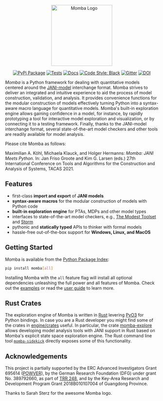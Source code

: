 <p align="center">
  <img src="https://raw.githubusercontent.com/koehlma/momba/master/docs/_static/images/logo_with_text.svg" alt="Momba Logo" width="200px">
</p>

<p align="center">
  <a href="https://pypi.python.org/pypi/momba"><img alt="PyPi Package" src="https://img.shields.io/pypi/v/momba.svg?label=latest%20version"></a>
  <a href="https://github.com/koehlma/momba/actions"><img alt="Tests" src="https://img.shields.io/github/workflow/status/koehlma/momba/Pipeline?label=tests"></a>
  <a href="https://koehlma.github.io/momba/"><img alt="Docs" src="https://img.shields.io/static/v1?label=docs&message=master&color=blue"></a>
  <a href="https://github.com/psf/black"><img alt="Code Style: Black" src="https://img.shields.io/badge/code%20style-black-000000.svg"></a>
  <a href="https://gitter.im/koehlma/momba?utm_source=badge&utm_medium=badge&utm_campaign=pr-badge"><img alt="Gitter" src="https://badges.gitter.im/koehlma/momba.svg"></a>
  <a href="https://doi.org/10.5281/zenodo.4519376"><img alt="DOI" src="https://zenodo.org/badge/DOI/10.5281/zenodo.4519376.svg"></a>
</p>

*Momba* is a Python framework for dealing with quantitative models centered around the [JANI-model](http://www.jani-spec.org/) interchange format.
Momba strives to deliver an integrated and intuitive experience to aid the process of model construction, validation, and analysis.
It provides convenience functions for the modular construction of models effectively turning Python into a syntax-aware macro language for quantitative models.
Momba's built-in exploration engine allows gaining confidence in a model, for instance, by rapidly prototyping a tool for interactive model exploration and visualization, or by connecting it to a testing framework.
Finally, thanks to the JANI-model interchange format, several state-of-the-art model checkers and other tools are readily available for model analysis.

Please cite Momba as follows:

Maximilian A. Köhl, Michaela Klauck, and Holger Hermanns: *Momba: JANI Meets Python*. In: Jan Friso Groote and Kim G. Larsen (eds.) 27th International Conference on Tools and Algorithms for the Construction and Analysis of Systems, TACAS 2021.


## Features

* first-class **import and export** of **JANI models**
* **syntax-aware macros** for the modular construction of models with Python code
* **built-in exploration engine** for PTAs, MDPs and other model types
* interfaces to state-of-the-art model checkers, e.g., [The Modest Toolset](http://www.modestchecker.net/) and [Storm](https://www.stormchecker.org/)
* pythonic and **statically typed** APIs to thinker with formal models
* hassle-free out-of-the-box support for **Windows, Linux, and MacOS**


## Getting Started

Momba is available from the [Python Package Index](https://pypi.org/):
```sh
pip install momba[all]
```
Installing Momba with the `all` feature flag will install all optional dependencies unleashing the full power and all features of Momba.
Check out the [examples](https://koehlma.github.io/momba/examples) or read the [user guide](https://koehlma.github.io/momba/guide) to learn more.


## Rust Crates

The exploration engine of Momba is written in [Rust](https://rust-lang.org) levering [PyO3](https://pyo3.rs/) for Python bindings.
In case you are a Rust developer you might find some of the crates in [engine/crates](engine/crates) useful.
In particular, the crate [momba-explore](https://crates.io/crates/momba-explore) allows developing model analysis tools with JANI support in Rust based on Momba's explicit state space exploration engine.
The Rust command line tool [`momba-sidekick`](https://crates.io/crates/momba-sidekick) directly exposes some of this functionality.


## Acknowledgements

This project is partially supported by the ERC Advanced Investigators Grant 695614 ([POWVER](https://powver.org)), by the German Research Foundation (DFG) under grant No. 389792660, as part of [TRR 248](https://perspicuous-computing.science), and by the Key-Area Research and Development Program Grant 2018B010107004 of Guangdong Province.

Thanks to Sarah Sterz for the awesome Momba logo.
